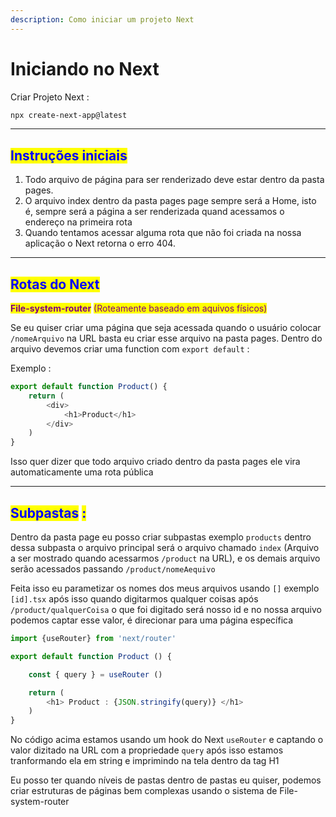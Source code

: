 ```yaml
---
description: Como iniciar um projeto Next
---
```


# Iniciando no Next

Criar Projeto Next :

```bash
npx create-next-app@latest
```

***

## <mark style="color:blue;">Instruções iniciais</mark>

1. Todo arquivo de página para ser renderizado deve estar dentro da pasta pages.
2. O arquivo index dentro da pasta pages page sempre será a Home, isto é, sempre será a página a ser renderizada quand acessamos o endereço na primeira rota
3. Quando tentamos acessar alguma rota que não foi criada na nossa aplicação o Next retorna o erro 404.

***

## <mark style="color:blue;">Rotas do Next</mark>

<mark style="color:purple;">**File-system-router**</mark> <mark style="color:purple;"></mark><mark style="color:purple;">(Roteamente baseado em aquivos físicos)</mark>

Se eu quiser criar uma página que seja acessada quando o usuário colocar `/nomeArquivo` na URL basta eu criar esse arquivo na pasta pages. Dentro do arquivo devemos criar uma function com `export default` :

Exemplo :

```ts
export default function Product() {
    return (
        <div>
            <h1>Product</h1>
        </div>
    )
}
```

Isso quer dizer que todo arquivo criado dentro da pasta pages ele vira automaticamente uma rota pública



***

## <mark style="color:blue;">**Subpastas**</mark> <mark style="color:blue;"></mark><mark style="color:blue;">:</mark>

Dentro da pasta page eu posso criar subpastas exemplo `products` dentro dessa subpasta o arquivo principal será o arquivo chamado `index` (Arquivo a ser mostrado quando acessarmos `/product` na URL), e os demais arquivo serão acessados passando `/product/nomeAequivo`

Feita isso eu parametizar os nomes dos meus arquivos usando `[]` exemplo `[id].tsx` após isso quando digitarmos qualquer coisas após `/product/qualquerCoisa` o que foi digitado será nosso id e no nossa arquivo podemos captar esse valor, é direcionar para uma página específica

```ts
import {useRouter} from 'next/router'

export default function Product () {

	const { query } = useRouter ()

	return (
		<h1> Product : {JSON.stringify(query)} </h1>
	)
}
```

No código acima estamos usando um hook do Next `useRouter` e captando o valor dizitado na URL com a propriedade `query` após isso estamos tranformando ela em string e imprimindo na tela dentro da tag H1

Eu posso ter quando níveis de pastas dentro de pastas eu quiser, podemos criar estruturas de páginas bem complexas usando o sistema de File-system-router
